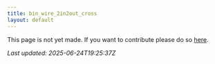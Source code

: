 ```yaml
---
title: bin_wire_2in2out_cross
layout: default
---
```


This page is not yet made. If you want to contribute please do so [here](https://github.com/CrazyH2/Bigstone/blob/wiki/components/bin_wire_2in2out_cross.md).

_Last updated: 2025-06-24T19:25:37Z_
